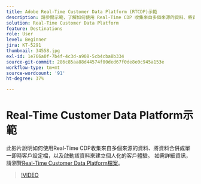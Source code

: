 ```yaml
---
title: Adobe Real-Time Customer Data Platform (RTCDP)示範
description: 請參閱示範，了解如何使用 Real-Time CDP 收集來自多個來源的資料、將資料合併成單一即時客戶輪廓，以及啟動該資料來建立個人化的客戶體驗。
solution: Real-Time Customer Data Platform
feature: Destinations
role: User
level: Beginner
jira: KT-5291
thumbnail: 34558.jpg
exl-id: 1e766a0f-7b4f-4c3d-a908-5cb4cba8b334
source-git-commit: 286c85aa88d44574f00ded67f0de8e0c945a153e
workflow-type: tm+mt
source-wordcount: '91'
ht-degree: 37%

---
```


# Real-Time Customer Data Platform示範

此影片說明如何使用Real-Time CDP收集來自多個來源的資料、將資料合併成單一即時客戶設定檔，以及啟動該資料來建立個人化的客戶體驗。 如需詳細資訊，請瀏覽[Real-Time Customer Data Platform檔案](https://experienceleague.adobe.com/docs/experience-platform/rtcdp/overview.html?lang=zh-Hant)。

>[!VIDEO](https://video.tv.adobe.com/v/34558?learn=on&enablevpops)
